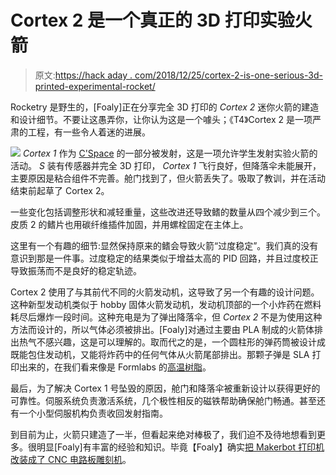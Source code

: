 # Cortex 2 是一个真正的 3D 打印实验火箭

> 原文:[https://hack aday . com/2018/12/25/cortex-2-is-one-serious-3d-printed-experimental-rocket/](https://hackaday.com/2018/12/25/cortex-2-is-one-serious-3d-printed-experimental-rocket/)

Rocketry 是野生的，[Foaly]正在分享完全 3D 打印的 *Cortex 2* 迷你火箭的建造和设计细节。不要让这愚弄你，让你认为这是一个噱头；《T4》Cortex 2 是一项严肃的工程，有一些令人着迷的进展。

*![](../Images/ccc600dff99fe8b99d40cd977d0ec2c3.png) Cortex 1* 作为 [C'Space](https://www.planete-sciences.org/espace/Evenements/C-Space/) 的一部分被发射，这是一项允许学生发射实验火箭的活动。 *S* 装有传感器并完全 3D 打印， *Cortex 1* 飞行良好，但降落伞未能展开，主要原因是粘合组件不完善。舱门找到了，但火箭丢失了。吸取了教训，并在活动结束前起草了 Cortex 2。

一些变化包括调整形状和减轻重量，这些改进还导致鳍的数量从四个减少到三个。皮质 2 的鳍片也用碳纤维插件加固，并用螺栓固定在主体上。

这里有一个有趣的细节:显然保持原来的鳍会导致火箭“过度稳定”。我们真的没有意识到那是一件事。过度稳定的结果类似于增益太高的 PID 回路，并且过度校正导致振荡而不是良好的稳定轨迹。

Cortex 2 使用了与其前代不同的火箭发动机，这导致了另一个有趣的设计问题。这种新型发动机类似于 hobby 固体火箭发动机，发动机顶部的一个小炸药在燃料耗尽后爆炸一段时间。这种充电是为了弹出降落伞，但 *Cortex 2* 不是为使用这种方法而设计的，所以气体必须被排出。[Foaly]对通过主要由 PLA 制成的火箭体排出热气不感兴趣，这是可以理解的。取而代之的是，一个圆柱形的弹药筒被设计成既能包住发动机，又能将炸药中的任何气体从火箭尾部排出。那颗子弹是 SLA 打印出来的，在我们看来像是 Formlabs 的[高温树脂](https://formlabs.com/materials/engineering/#high-temp-overview)。

最后，为了解决 Cortex 1 号坠毁的原因，舱门和降落伞被重新设计以获得更好的可靠性。伺服系统负责激活系统，几个极性相反的磁铁帮助确保舱门畅通。甚至还有一个小型伺服机构负责收回发射指南。

到目前为止，火箭只建造了一半，但看起来绝对棒极了，我们迫不及待地想看到更多。很明显[Foaly]有丰富的经验和知识。毕竟【Foaly】确实[把 Makerbot 打印机改装成了 CNC 电路板雕刻机](https://hackaday.com/2018/06/25/makerbot-printer-reborn-as-pcb-engraver/)。